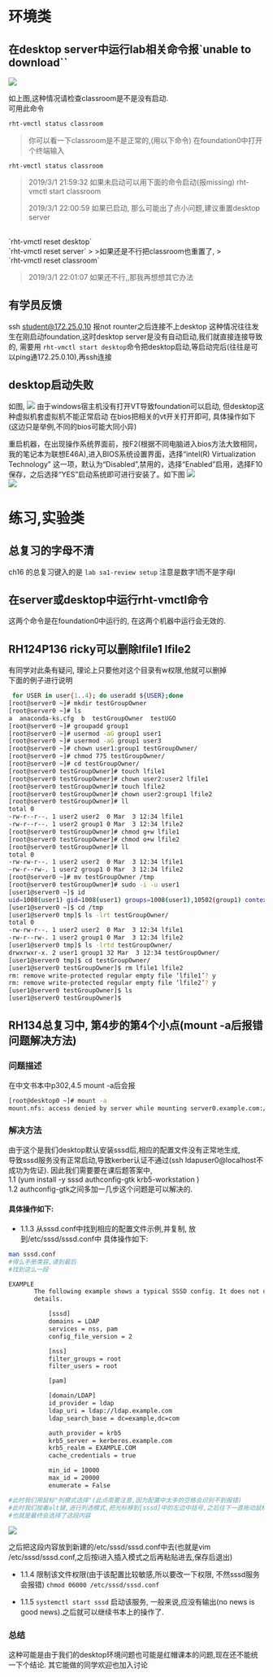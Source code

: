 # 环境类
## 在desktop server中运行lab相关命令报`unable to download``


![](res/lab_cannot_download.png)


如上图,这种情况请检查classroom是不是没有启动.
<br>
可用此命令
```bash
rht-vmctl status classroom
```

>你可以看一下classroom是不是正常的,(用以下命令)
>在foundation0中打开个终端输入
>
`rht-vmctl status classroom`
>
>  2019/3/1 21:59:32
>如果未启动可以用下面的命令启动(报missing)
>rht-vmctl start classroom
>
>  2019/3/1 22:00:59
>如果已启动, 那么可能出了点小问题,建议重置desktop server
<br>
`rht-vmctl reset desktop`
<br>
`rht-vmctl reset server`
>
>如果还是不行把classroom也重置了,
>
<br>
`rht-vmctl reset classroom`
<br>

>
>  2019/3/1 22:01:07
>如果还不行,,那我再想想其它办法

## 有学员反馈
ssh student@172.25.0.10
报not rounter之后连接不上desktop
这种情况往往发生在刚启动foundation,这时desktop server是没有自动启动,我们就直接连接导致的, 需要用
`rht-vmctl start desktop`命令把desktop启动,等启动完后(往往是可以ping通172.25.0.10),再ssh连接

## desktop启动失败
如图,
![](res/bios_need_vt.png)
由于windows宿主机没有打开VT导致foundation可以启动, 但desktop这种虚拟机套虚拟机不能正常启动
在bios把相关的vt开关打开即可,
具体操作如下
(这边只是举例,不同的bios可能大同小异)

重启机器，在出现操作系统界面前，按F2(根据不同电脑进入bios方法大致相同，我的笔记本为联想E46A),进入BIOS系统设置界面，选择“intel(R) Virtualization Technology” 这一项，默认为“Disabled”,禁用的，选择“Enabled”启用，选择F10保存，之后选择“YES”启动系统即可进行安装了。如下图
![](res/open_bios_vt1.png)<br>
![](res/open_bios_vt2.png)


# 练习,实验类
## 总复习的字母不清
ch16   的总复习键入的是
`lab sa1-review setup`  注意是数字1而不是字母l

## 在server或desktop中运行rht-vmctl命令
这两个命令是在foundation0中运行的, 在这两个机器中运行会无效的.

## RH124P136 ricky可以删除lfile1 lfile2
有同学对此条有疑问, 理论上只要他对这个目录有w权限,他就可以删掉
<br>
下面的例子进行说明

```bash
 for USER in user{1..4}; do useradd ${USER};done
[root@server0 ~]# mkdir testGroupOwner
[root@server0 ~]# ls
a  anaconda-ks.cfg  b  testGroupOwner  testUGO
[root@server0 ~]# groupadd group1
[root@server0 ~]# usermod -aG group1 user1
[root@server0 ~]# usermod -aG group1 user3
[root@server0 ~]# chown user1:group1 testGroupOwner/
[root@server0 ~]# chmod 775 testGroupOwner/
[root@server0 ~]# cd testGroupOwner/
[root@server0 testGroupOwner]# touch lfile1
[root@server0 testGroupOwner]# chown user2:user2 lfile1
[root@server0 testGroupOwner]# touch lfile2
[root@server0 testGroupOwner]# chown user2:group1 lfile2
[root@server0 testGroupOwner]# ll
total 0
-rw-r--r--. 1 user2 user2  0 Mar  3 12:34 lfile1
-rw-r--r--. 1 user2 group1 0 Mar  3 12:34 lfile2
[root@server0 testGroupOwner]# chmod g+w lfile1
[root@server0 testGroupOwner]# chmod o+w lfile2
[root@server0 testGroupOwner]# ll
total 0
-rw-rw-r--. 1 user2 user2  0 Mar  3 12:34 lfile1
-rw-r--rw-. 1 user2 group1 0 Mar  3 12:34 lfile2
[root@server0 ~]# mv testGroupOwner /tmp
[root@server0 testGroupOwner]# sudo -i -u user1
[user1@server0 ~]$ id
uid=1008(user1) gid=1008(user1) groups=1008(user1),10502(group1) context=unconfined_u:unconfined_r:unconfined_t:s0-s0:c0.c1023
[user1@server0 ~]$ cd /tmp
[user1@server0 tmp]$ ls -lrt testGroupOwner/
total 0
-rw-rw-r--. 1 user2 user2  0 Mar  3 12:34 lfile1
-rw-r--rw-. 1 user2 group1 0 Mar  3 12:34 lfile2
[user1@server0 tmp]$ ls -lrtd testGroupOwner/
drwxrwxr-x. 2 user1 group1 32 Mar  3 12:34 testGroupOwner/
[user1@server0 tmp]$ cd testGroupOwner/
[user1@server0 testGroupOwner]$ rm lfile1 lfile2
rm: remove write-protected regular empty file ‘lfile1’? y
rm: remove write-protected regular empty file ‘lfile2’? y
[user1@server0 testGroupOwner]$ ls
[user1@server0 testGroupOwner]$

```

## RH134总复习中, 第4步的第4个小点(mount -a后报错问题解决方法)

### 问题描述 
在中文书本中p302,4.5 mount -a后会报
````bash
[root@desktop0 ~]# mount -a
mount.nfs: access denied by server while mounting server0.example.com:/essos
````

### 解决方法
由于这个是我们desktop默认安装sssd后,相应的配置文件没有正常地生成,<br>
导致sssd服务没有正常启动,导致kerber认证不通过(ssh ldapuser0@localhost不成功为佐证).
因此我们需要要在课后题答案中,
<br>1.1 (yum install -y sssd authconfig-gtk krb5-workstation )
<br>1.2 authconfig-gtk之间多加一几步这个问题是可以解决的.
#### 具体操作如下:
- 1.1.3 从sssd.conf中找到相应的配置文件示例,并复制, 放到/etc/sssd/sssd.conf中
具体操作如下:
```bash
man sssd.conf
#得么手册类容,请到最后
#找到这么一段

EXAMPLE
       The following example shows a typical SSSD config. It does not describe configuration of the domains themselves - refer to documentation on configuring domains for more
       details.

           [sssd]
           domains = LDAP
           services = nss, pam
           config_file_version = 2

           [nss]
           filter_groups = root
           filter_users = root

           [pam]

           [domain/LDAP]
           id_provider = ldap
           ldap_uri = ldap://ldap.example.com
           ldap_search_base = dc=example,dc=com

           auth_provider = krb5
           krb5_server = kerberos.example.com
           krb5_realm = EXAMPLE.COM
           cache_credentials = true

           min_id = 10000
           max_id = 20000
           enumerate = False

#此时我们用鼠标"列模式选择"(此点南要注意,因为配置中太多的空格会识别不到报错)
#此时我们按着alt键,进行列选模式,把光标移到[sssd]中的左边中括号,之后往下一直拖动鼠标到 ld_provider= ldap 这一行,
#也就是最终会选择了这段内容
```
![](res/colum_select_sssd_conf.png)

之后把这段内容放到新建的/etc/sssd/sssd.conf中去(也就是vim /etc/sssd/sssd.conf,之后按i进入插入模式之后再粘贴进去,保存后退出)

- 1.1.4 限制该文件权限(由于该配置比较敏感,所以要改一下权限, 不然sssd服务会报错) `chmod 06000 /etc/sssd/sssd.conf`

- 1.1.5 `systemctl start sssd` 启动该服务, 一般来说,应没有输出(no news is good news).之后就可以继续书本上的操作了.


### 总结
这种可能是由于我们的desktop环境问题也可能是红帽课本的问题,现在还不能统一下个结论. 其它能做的同学欢迎也加入讨论


